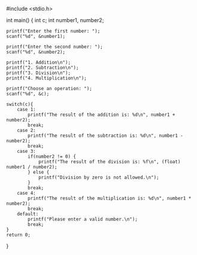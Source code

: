 #include <stdio.h>

int main() {
    int c;
    int number1, number2;

    printf("Enter the first number: ");
    scanf("%d", &number1);

    printf("Enter the second number: ");
    scanf("%d", &number2);

    printf("1. Addition\n");
    printf("2. Subtraction\n");
    printf("3. Division\n");
    printf("4. Multiplication\n");
    
    printf("Choose an operation: ");
    scanf("%d", &c);
    
    switch(c){
        case 1:
            printf("The result of the addition is: %d\n", number1 + number2);
            break;
        case 2:
            printf("The result of the subtraction is: %d\n", number1 - number2);
            break;
        case 3:
            if(number2 != 0) {
                printf("The result of the division is: %f\n", (float) number1 / number2);
            } else {
                printf("Division by zero is not allowed.\n");
            }
            break;
        case 4:
            printf("The result of the multiplication is: %d\n", number1 * number2);
            break;
        default:
            printf("Please enter a valid number.\n");
            break;
    }
    return 0;
}
